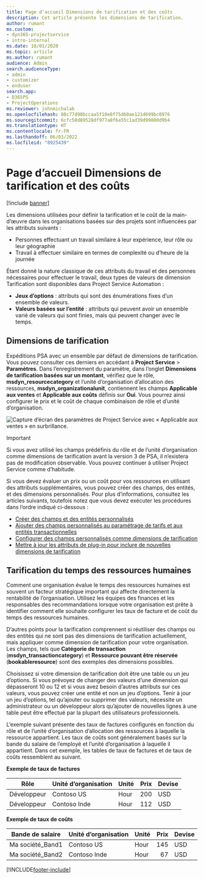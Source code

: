 ```yaml
---
title: Page d’accueil Dimensions de tarification et des coûts
description: Cet article présente les dimensions de tarification.
author: rumant
ms.custom:
- dyn365-projectservice
- intro-internal
ms.date: 10/01/2020
ms.topic: article
ms.author: rumant
audience: Admin
search.audienceType:
- admin
- customizer
- enduser
search.app:
- D365PS
- ProjectOperations
ms.reviewer: johnmichalak
ms.openlocfilehash: 88c77d90bccaa5f10e8f75d60ae121d699bc0976
ms.sourcegitcommit: 6cfc50d89528df977a8f6a55c1ad39d99800d9b4
ms.translationtype: HT
ms.contentlocale: fr-FR
ms.lasthandoff: 06/03/2022
ms.locfileid: "8925439"
---
```

# <a name="pricing-and-costing-dimensions-home-page"></a>Page d’accueil Dimensions de tarification et des coûts

[!include [banner](../includes/psa-now-project-operations.md)]

Les dimensions utilisées pour définir la tarification et le coût de la main-d’œuvre dans les organisations basées sur des projets sont influencées par les attributs suivants :

- Personnes effectuant un travail similaire à leur expérience, leur rôle ou leur géographie
- Travail à effectuer similaire en termes de complexité ou d’heure de la journée

Étant donné la nature classique de ces attributs du travail et des personnes nécessaires pour effectuer le travail, deux types de valeurs de dimension Tarification sont disponibles dans Project Service Automation : 

- **Jeux d’options** : attributs qui sont des énumérations fixes d’un ensemble de valeurs.
- **Valeurs basées sur l’entité** : attributs qui peuvent avoir un ensemble varié de valeurs qui sont finies, mais qui peuvent changer avec le temps.

## <a name="pricing-dimensions"></a>Dimensions de tarification

Expéditions PSA avec un ensemble par défaut de dimensions de tarification. Vous pouvez consulter ces derniers en accédant à **Project Service** > **Paramètres**. Dans l’enregistrement du paramètre, dans l’onglet **Dimensions de tarification basées sur un montant**, vérifiez que le rôle, **msdyn_resourcecategory** et l’unité d’organisation d’allocation des ressources, **msdyn_organizationalunit**, contiennent les champs **Applicable aux ventes** et **Applicable aux coûts** définis sur **Oui**. Vous pourrez ainsi configurer le prix et le coût de chaque combinaison de rôle et d’unité d’organisation.

![Capture d’écran des paramètres de Project Service avec « Applicable aux ventes » en surbrillance.](media/PS-OOB-parameters.png)

> [!IMPORTANT]
> Si vous avez utilisé les champs prédéfinis du rôle et de l’unité d’organisation comme dimensions de tarification avant la version 3 de PSA, il n’existera pas de modification observable. Vous pouvez continuer à utiliser Project Service comme d’habitude. 

Si vous devez évaluer un prix ou un coût pour vos ressources en utilisant des attributs supplémentaires, vous pouvez créer des champs, des entités, et des dimensions personnalisés. Pour plus d’informations, consultez les articles suivants, toutefois notez que vous devez exécuter les procédures dans l’ordre indiqué ci-dessous :

- [Créer des champs et des entités personnalisés](create-custom-fields-entities.md)
- [Ajouter des champs personnalisés au paramétrage de tarifs et aux entités transactionnelles](field-references.md)
- [Configurer des champs personnalisés comme dimensions de tarification ](set-up-pricing-dimensions.md)
- [Mettre à jour les attributs de plug-in pour inclure de nouvelles dimensions de tarification](update-plug-in-attributes.md)

## <a name="pricing-human-resource-time"></a>Tarification du temps des ressources humaines
Comment une organisation évalue le temps des ressources humaines est souvent un facteur stratégique important qui affecte directement la rentabilité de l’organisation. Utilisez les équipes des finances et les responsables des recommandations lorsque votre organisation est prête à identifier comment elle souhaite configurer les taux de facture et de coût du temps des ressources humaines.

D’autres points pour la tarification comprennent si réutiliser des champs ou des entités qui ne sont pas des dimensions de tarification actuellement, mais appliquer comme dimension de tarification pour votre organisation. Les champs, tels que **Catégorie de transaction** (**msdyn_transactioncategory**) et **Ressource pouvant être réservée** (**bookableresource**) sont des exemples des dimensions possibles. 

Choisissez si votre dimension de tarification doit être une table ou un jeu d’options. Si vous prévoyez de changer des valeurs d’une dimension qui dépasseront 10 ou 12 et si vous avez besoin d’autres attributs sur ces valeurs, vous pouvez créer une entité et non un jeu d’options. Tenir à jour un jeu d’options, tel qu’ajouter ou supprimer des valeurs, nécessite un administrateur ou un développeur alors qu’ajouter de nouvelles lignes à une table peut être effectué par la plupart des utilisateurs professionnels.

L’exemple suivant présente des taux de factures configurés en fonction du rôle et de l’unité d’organisation d’allocation des ressources à laquelle la ressource appartient. Les taux de coûts sont généralement basés sur la bande du salaire de l’employé et l’unité d’organisation à laquelle il appartient. Dans cet exemple, les tables de taux de factures et de taux de coûts ressemblent au suivant.

**Exemple de taux de factures**

| Rôle        | Unité d’organisation    |Unité      |Prix      |Devise  |
| ------------|-------------|----------|----------:|----------|
| Développeur   | Contoso US  |Hour | 200|USD     |
| Développeur   | Contoso Inde |Hour|   112|USD     |


**Exemple de taux de coûts**

| Bande de salaire     | Unité d’organisation    |Unité      |Prix      |Devise  |
| ----------------|-------------|----------|----------:|----------|
| Ma société_Band1 | Contoso US  |Hour | 145|USD     |
| Ma société_Band2 | Contoso Inde |Hour|   67|USD     |


[!INCLUDE[footer-include](../includes/footer-banner.md)]
